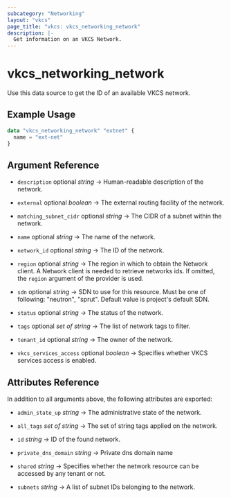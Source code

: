 ```yaml
---
subcategory: "Networking"
layout: "vkcs"
page_title: "vkcs: vkcs_networking_network"
description: |-
  Get information on an VKCS Network.
---
```


# vkcs_networking_network

Use this data source to get the ID of an available VKCS network.

## Example Usage

```terraform
data "vkcs_networking_network" "extnet" {
  name = "ext-net"
}
```

## Argument Reference
- `description` optional *string* &rarr;  Human-readable description of the network.

- `external` optional *boolean* &rarr;  The external routing facility of the network.

- `matching_subnet_cidr` optional *string* &rarr;  The CIDR of a subnet within the network.

- `name` optional *string* &rarr;  The name of the network.

- `network_id` optional *string* &rarr;  The ID of the network.

- `region` optional *string* &rarr;  The region in which to obtain the Network client. A Network client is needed to retrieve networks ids. If omitted, the `region` argument of the provider is used.

- `sdn` optional *string* &rarr;  SDN to use for this resource. Must be one of following: "neutron", "sprut". Default value is project's default SDN.

- `status` optional *string* &rarr;  The status of the network.

- `tags` optional *set of* *string* &rarr;  The list of network tags to filter.

- `tenant_id` optional *string* &rarr;  The owner of the network.

- `vkcs_services_access` optional *boolean* &rarr;  Specifies whether VKCS services access is enabled.


## Attributes Reference
In addition to all arguments above, the following attributes are exported:
- `admin_state_up` *string* &rarr;  The administrative state of the network.

- `all_tags` *set of* *string* &rarr;  The set of string tags applied on the network.

- `id` *string* &rarr;  ID of the found network.

- `private_dns_domain` *string* &rarr;  Private dns domain name

- `shared` *string* &rarr;  Specifies whether the network resource can be accessed by any tenant or not.

- `subnets` *string* &rarr;  A list of subnet IDs belonging to the network.


